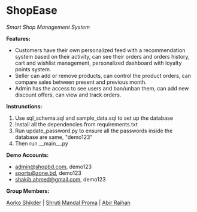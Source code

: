# ShopEase
_Smart Shop Management System_

**Features:**

- Customers have their own personalized feed with a recommendation system based on their activity, can see their orders and orders history, cart and wishlist management, personalized dashboard with loyalty points system.
- Seller can add or remove products, can control the product orders, can compare sales between present and previous month.
- Admin has the access to see users and ban/unban them, can add new discount offers, can view and track orders.

**Instrunctions:**
1. Use sql_schema.sql and sample_data.sql to set up the database
2. Install all the dependencies from requirements.txt
3. Run update_password.py to ensure all the passwords inside the database are same, "demo123"
4. Then run \_\_main__.py

**Demo Accounts:**
- admin@shopbd.com, demo123
- sports@zone.bd, demo123
- shakib.ahmed@gmail.com, demo123

**Group Members:**  

[Aorko Shikder](https://aleister03.github.io/) | [Shruti Mandal Proma](https://github.com/shrutipromamandal-prog) | [Abir Raihan](https://github.com/abirraihan047)
